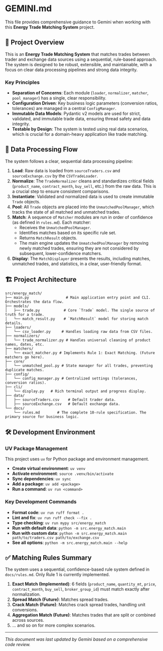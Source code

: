 # GEMINI.md

This file provides comprehensive guidance to Gemini when working with this **Energy Trade Matching System** project.

## 🎯 Project Overview

This is an **Energy Trade Matching System** that matches trades between trader and exchange data sources using a sequential, rule-based approach. The system is designed to be robust, extensible, and maintainable, with a focus on clear data processing pipelines and strong data integrity.

### Key Principles

- **Separation of Concerns**: Each module (`loader`, `normalizer`, `matcher`, `pool_manager`) has a single, clear responsibility.
- **Configuration Driven**: Key business logic parameters (conversion ratios, tolerances) are managed in a central `ConfigManager`.
- **Immutable Data Models**: Pydantic v2 models are used for strict, validated, and immutable trade data, ensuring thread safety and data integrity.
- **Testable by Design**: The system is tested using real data scenarios, which is crucial for a domain-heavy application like trade matching.

## 🌊 Data Processing Flow

The system follows a clear, sequential data processing pipeline:

1.  **Load**: Raw data is loaded from `sourceTraders.csv` and `sourceExchange.csv` by the `CSVTradeLoader`.
2.  **Normalize**: The `TradeNormalizer` cleans and standardizes critical fields (`product_name`, `contract_month`, `buy_sell`, etc.) from the raw data. This is a crucial step to ensure consistent comparisons.
3.  **Instantiate**: Validated and normalized data is used to create immutable `Trade` objects.
4.  **Pool**: All `Trade` objects are placed into the `UnmatchedPoolManager`, which tracks the state of all matched and unmatched trades.
5.  **Match**: A sequence of `Matcher` modules are run in order of confidence (as defined in `rules.md`). Each matcher:
    - Receives the `UnmatchedPoolManager`.
    - Identifies matches based on its specific rule set.
    - Returns `MatchResult` objects.
    - The main engine updates the `UnmatchedPoolManager` by removing newly matched trades, ensuring they are not considered by subsequent, lower-confidence matchers.
6.  **Display**: The `MatchDisplayer` presents the results, including matches, unmatched trades, and statistics, in a clear, user-friendly format.

## 🏗️ Project Architecture

```
src/energy_match/
├── main.py                 # Main application entry point and CLI. Orchestrates the data flow.
├── models/
│   ├── trade.py           # Core `Trade` model. The single source of truth for a trade.
│   └── match_result.py    # `MatchResult` model for storing match details.
├── loaders/
│   └── csv_loader.py     # Handles loading raw data from CSV files.
├── normalizers/
│   └── trade_normalizer.py # Handles universal cleaning of product names, dates, etc.
├── matchers/
│   └── exact_matcher.py # Implements Rule 1: Exact Matching. (Future matchers go here).
├── core/
│   └── unmatched_pool.py # State manager for all trades, preventing duplicate matches.
├── config/
│   └── config_manager.py # Centralized settings (tolerances, conversion ratios).
├── cli/
│   └── display.py   # Rich terminal output and progress display.
├── data/
│   ├── sourceTraders.csv    # Default trader data.
│   ├── sourceExchange.csv   # Default exchange data.
└── docs/
    └── rules.md        # The complete 10-rule specification. The primary source for business logic.
```

## 🛠️ Development Environment

### UV Package Management

This project uses `uv` for Python package and environment management.

- **Create virtual environment**: `uv venv`
- **Activate environment**: `source .venv/bin/activate`
- **Sync dependencies**: `uv sync`
- **Add a package**: `uv add <package>`
- **Run a command**: `uv run <command>`

### Key Development Commands

- **Format code**: `uv run ruff format .`
- **Lint and fix**: `uv run ruff check --fix .`
- **Type checking**: `uv run mypy src/energy_match`
- **Run with default data**: `python -m src.energy_match.main`
- **Run with custom data**: `python -m src.energy_match.main path/to/traders.csv path/to/exchange.csv`
- **See all options**: `python -m src.energy_match.main --help`

## ✅ Matching Rules Summary

The system uses a sequential, confidence-based rule system defined in `docs/rules.md`. Only Rule 1 is currently implemented.

1.  **Exact Match (Implemented)**: 6 fields (`product_name`, `quantity_mt`, `price`, `contract_month`, `buy_sell`, `broker_group_id`) must match exactly after normalization.
2.  **Spread Match (Future)**: Matches spread trades.
3.  **Crack Match (Future)**: Matches crack spread trades, handling unit conversions.
4.  **Aggregation Match (Future)**: Matches trades that are split or combined across sources.
5.  ... and so on for more complex scenarios.

---
*This document was last updated by Gemini based on a comprehensive code review.*